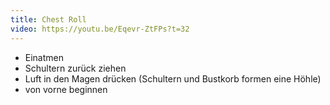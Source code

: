 ```yaml
---
title: Chest Roll
video: https://youtu.be/Eqevr-ZtFPs?t=32
---
```


- Einatmen
- Schultern zurück ziehen
- Luft in den Magen drücken (Schultern und Bustkorb formen eine Höhle)
- von vorne beginnen
